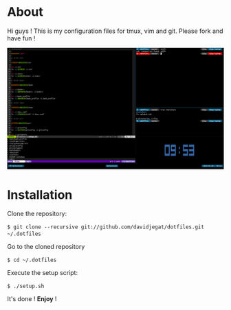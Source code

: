 About
=====

Hi guys ! This is my configuration files for tmux, vim and git. Please
fork and have fun !

[![pimp my linux!](.images/pimp_my_linux.png)](https://raw.githubusercontent.com/Djeg/dotfiles/master/.images/pimp_my_linux.png)

Installation
============

Clone the repository:

    $ git clone --recursive git://github.com/davidjegat/dotfiles.git ~/.dotfiles

Go to the cloned repository

    $ cd ~/.dotfiles

Execute the setup script:

    $ ./setup.sh

It's done ! **Enjoy** !
